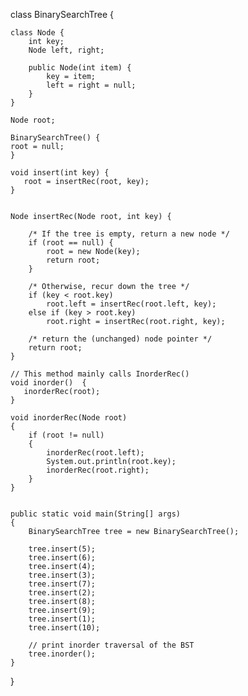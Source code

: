 class BinarySearchTree {
 
    class Node {
        int key;
        Node left, right;
 
        public Node(int item) {
            key = item;
            left = right = null;
        }
    }
 
    Node root;
 
    BinarySearchTree() { 
    root = null; 
    }
 
    void insert(int key) {
       root = insertRec(root, key);
    }
     

    Node insertRec(Node root, int key) {
 
        /* If the tree is empty, return a new node */
        if (root == null) {
            root = new Node(key);
            return root;
        }
 
        /* Otherwise, recur down the tree */
        if (key < root.key)
            root.left = insertRec(root.left, key);
        else if (key > root.key)
            root.right = insertRec(root.right, key);
 
        /* return the (unchanged) node pointer */
        return root;
    }
 
    // This method mainly calls InorderRec()
    void inorder()  {
       inorderRec(root);
    }
 
    void inorderRec(Node root) 
	{
        if (root != null) 
		{
            inorderRec(root.left);
            System.out.println(root.key);
            inorderRec(root.right);
        }
    }
 

    public static void main(String[] args) 
	{
        BinarySearchTree tree = new BinarySearchTree();
 
        tree.insert(5);
        tree.insert(6);
        tree.insert(4);
        tree.insert(3);
        tree.insert(7);
        tree.insert(2);
        tree.insert(8);
		tree.insert(9);
		tree.insert(1);
		tree.insert(10);
 
        // print inorder traversal of the BST
        tree.inorder();
    }
}

